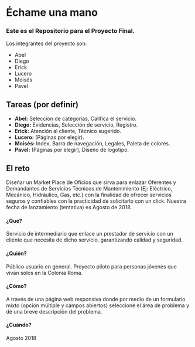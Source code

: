 # Échame una mano

### Este es el Repositorio para el Proyecto Final.

Los integrantes del proyecto son:

* Abel
* Diego
* Erick
* Lucero
* Moisés
* Pavel

## Tareas (por definir)

* **Abel:** Selección de categorías, Califica el servicio.
* **Diego:** Evidencias, Selección de servicio, Registro.
* **Erick:** Atención al cliente, Técnico sugerido.
* **Lucero:** (Páginas por elegir).
* **Moisés:** Index, Barra de navegación, Legales, Paleta de colores.
* **Pavel:** (Páginas por elegir), Diseño de logotipo.

## El reto

Diseñar un Market Place de Oficios que sirva para enlazar Oferentes y Demandantes de Servicios Técnicos de Mantenimiento (Ej: Eléctrico, Mecánico, Hidráulico, Gas, etc.) con la finalidad de ofrecer servicios seguros y confiables con la practicidad de solicitarlo con un click. Nuestra fecha de lanzamiento (tentativa) es Agosto de 2018.

#### ¿Qué?
Servicio de intermediario que enlace un prestador de servicio con un cliente que necesita de dicho servicio, garantizando calidad y seguridad.

#### ¿Quién?
Público usuario en general. Proyecto piloto para personas jóvenes que vivan solos en la Colonia Roma.

#### ¿Cómo?
A través de una página web responsiva donde por medio de un formulario mixto (opción múltiple y campos abiertos) seleccione el área de problema y dé una breve descripción del problema.

#### ¿Cuándo?
Agosto 2018
